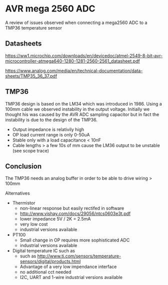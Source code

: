 # AVR mega 2560 ADC

A review of issues observed when connecting a mega2560 ADC to a TMP36 temperature sensor

## Datasheets
https://ww1.microchip.com/downloads/en/devicedoc/atmel-2549-8-bit-avr-microcontroller-atmega640-1280-1281-2560-2561_datasheet.pdf

https://www.analog.com/media/en/technical-documentation/data-sheets/TMP35_36_37.pdf

## TMP36

TMP36 design is based on the LM34 which was introduced in 1986.
Using a 100mm cable we observed instability in the output voltage. Initially we thought his was caused by the AVR ADC sampling capacitor but in fact the instability is due to the design of the TMP36. 


* Output impedance is relativily high
* OP load current range is only 0-50uA 
* Stable only with a load capacitance < 10nF 
* Cable lengths > a few 10s of mm cause the LM36 output to be unstable (see scope trace)

## Conclusion  
The TMP36 needs an analog buffer in order to be able to drive wiring > 100mm

Alternatives
* Thermistor 
   * non-linear response but easily rectifed in software
   * http://www.vishay.com/docs/29056/ntcs0603e3t.pdf
   * lower impedance 5V / 2K = 2.5mA
   * very low cost  
   * industrial versions available   
* PT100 
   * Small change in OP requires more sophisticated ADC
   * industrial versions available
* Digital temperature IC such as 
   * such as http://www.ti.com/sensors/temperature-sensors/digital/products.html
   * Advantage of a very low impendance interface
   * no additional cct needed
   * I2C, UART and 1-wire industrial versions available
